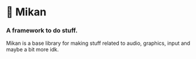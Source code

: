 # 🍊 Mikan
### A framework to do stuff.
Mikan is a base library for making stuff related to audio, graphics, input and maybe a bit more idk.
